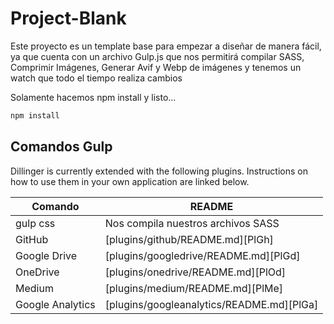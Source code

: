 # Project-Blank

Este proyecto es un template base para empezar a diseñar de manera fácil, ya que cuenta con un archivo Gulp.js que nos permitirá compilar SASS, Comprimir Imágenes, Generar Avif y Webp de imágenes y tenemos un watch que todo el tiempo realiza cambios

Solamente hacemos npm install  y listo...

```sh
npm install
```

## Comandos Gulp

Dillinger is currently extended with the following plugins.
Instructions on how to use them in your own application are linked below.

| Comando | README |
| ------ | ------ |
| gulp css | Nos compila nuestros archivos SASS |
| GitHub | [plugins/github/README.md][PlGh] |
| Google Drive | [plugins/googledrive/README.md][PlGd] |
| OneDrive | [plugins/onedrive/README.md][PlOd] |
| Medium | [plugins/medium/README.md][PlMe] |
| Google Analytics | [plugins/googleanalytics/README.md][PlGa] |
